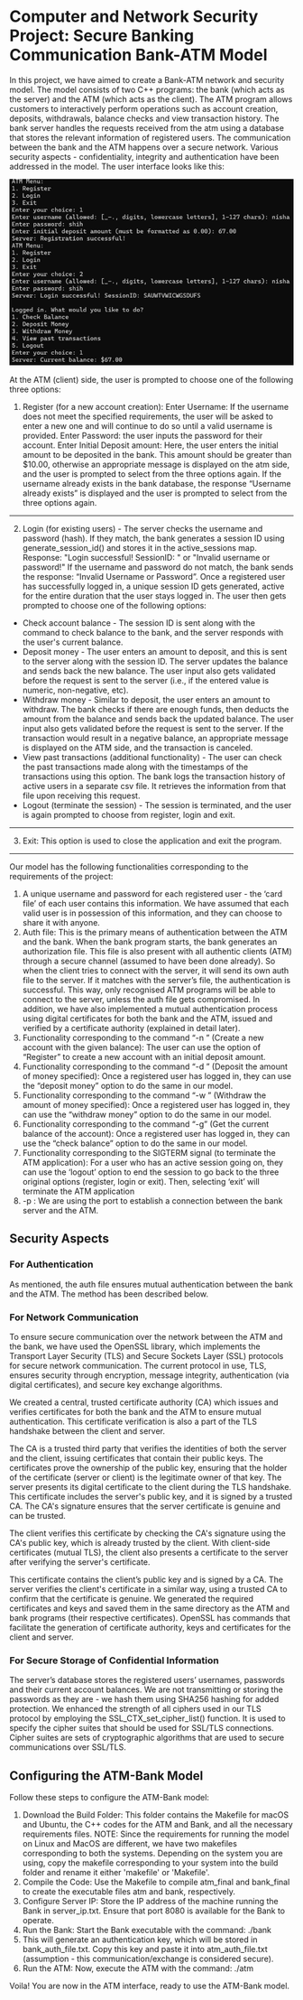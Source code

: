 # Computer and Network Security Project: Secure Banking Communication Bank-ATM Model
In this project, we have aimed to create a Bank-ATM network and security model. The model consists of two C++ programs: the bank (which acts as the server) and the ATM (which acts as the client). The ATM program allows customers to interactively perform operations such as account creation, deposits, withdrawals, balance checks and view transaction history. The bank server handles the requests received from the atm using a database that stores the relevant information of registered users. The communication between the bank and the ATM happens over a secure network. Various security aspects - confidentiality, integrity and authentication have been addressed in the model. The user interface looks like this:

![interface](interface_image.png)

At the ATM (client) side, the user is prompted to choose one of the following three options: 

1. Register (for a new account creation): 
Enter Username: If the username does not meet the specified requirements, the user will be asked to enter a new one and will continue to do so until a valid username is provided. 
Enter Password: the user inputs the password for their account.
Enter Initial Deposit amount: Here, the user enters the initial amount to be deposited in the bank. This amount should be greater than $10.00, otherwise an appropriate message is displayed on the atm side, and the user is prompted to select from the three options again. If the username already exists in the bank database, the response “Username already exists” is displayed and the user  is prompted to select from the three options again.

---

2. Login (for existing users) - The server checks the username and password (hash). If they match, the bank generates a session ID using generate_session_id() and stores it in the active_sessions map. Response: "Login successful! SessionID: <id>" or "Invalid username or password!"
If the username and password do not match, the bank sends the response: “Invalid Username or Password”. Once a registered user has successfully logged in, a unique session ID gets generated, active for the entire duration that the user stays logged in. The user then gets prompted to choose one of the following options: 
* Check account balance - The session ID is sent along with the command to check balance to the bank, and the server responds with the user's current balance.
* Deposit money - The user enters an amount to deposit, and this is sent to the server along with the session ID. The server updates the balance and sends back the new balance. The user input also gets validated before the request is sent to the server (i.e., if the entered value is numeric, non-negative, etc).
* Withdraw money - Similar to deposit, the user enters an amount to withdraw. The bank checks if there are enough funds, then deducts the amount from the balance and sends back the updated balance. The user input also gets validated before the request is sent to the server.  If the transaction would result in a negative balance, an appropriate message is displayed on the ATM side, and the transaction is canceled.
* View past transactions (additional functionality) - The user can check the past transactions made along with the timestamps of the transactions using this option. The bank logs the transaction history of active users in a separate csv file. It retrieves the information from that file upon receiving this request.
* Logout (terminate the session) - The session is terminated, and the user is again prompted to choose from register, login and exit.
  
---

3. Exit: This option is used  to close the application and exit the program.
---
Our model has the following functionalities corresponding to the requirements of the project:
1. A unique username and password for each registered user - the ‘card file’ of each user contains this information. We have assumed that each valid user is in possession of this information, and they can choose to share it with anyone.
2. Auth file: This is the primary means of authentication between the ATM and the bank. When the bank program starts, the bank generates an authorization file. This file is also present with all authentic clients (ATM) through a secure channel (assumed to have been done already). So when the client tries to connect with the server, it will send its own auth file to the server. If it matches with the server’s file, the authentication is successful. This way, only recognised ATM programs will be able to connect to the server, unless the auth file gets compromised. In addition, we have also implemented a mutual authentication process using digital certificates for both the bank and the ATM, issued and verified by a certificate authority (explained in detail later). 
3. Functionality corresponding to the command “-n <balance>” (Create a new account with the given balance): The user can use the option of “Register” to create a new account with an initial deposit amount. 
4. Functionality corresponding to the command “-d <amount>” (Deposit the amount of money specified): Once a registered user has logged in, they can use the “deposit money” option to do the same in our model.
5. Functionality corresponding to the command “-w <amount>” (Withdraw the amount of money specified): Once a registered user has logged in, they can use the “withdraw money” option to do the same in our model.
6. Functionality corresponding to the command “-g” (Get the current balance of the account): Once a registered user has logged in, they can use the “check balance” option to do the same in our model.
7. Functionality corresponding to the SIGTERM signal (to terminate the ATM application): For a user who has an active session going on, they can use the ‘logout’ option to end the session to go back to the three original options (register, login or exit). Then, selecting ‘exit’ will terminate the ATM application
8. -p <port>: We are using the port to establish a connection between the bank server and the ATM.

## Security Aspects
### For Authentication
As mentioned, the auth file ensures mutual authentication between the bank and the ATM. The method has been described below.
### For Network Communication
To ensure secure communication over the network between the ATM and the bank, we have used the OpenSSL library, which implements the Transport Layer Security (TLS) and Secure Sockets Layer (SSL) protocols for secure network communication. The current protocol in use, TLS, ensures security through encryption, message integrity, authentication (via digital certificates), and secure key exchange algorithms.

We created a central, trusted certificate authority (CA) which issues and verifies certificates for both the bank and the ATM to ensure mutual authentication. This certificate verification is also a part of the TLS handshake between the client and server. 

The CA is a trusted third party that verifies the identities of both the server and the client, issuing certificates that contain their public keys. The certificates prove the ownership of the public key, ensuring that the holder of the certificate (server or client) is the legitimate owner of that key. The server presents its digital certificate to the client during the TLS handshake. This certificate includes the server's public key, and it is signed by a trusted CA. The CA's signature ensures that the server certificate is genuine and can be trusted.

The client verifies this certificate by checking the CA's signature using the CA's public key, which is already trusted by the client.
With client-side certificates (mutual TLS), the client also presents a certificate to the server after verifying the server's certificate.

This certificate contains the client’s public key and is signed by a CA. The server verifies the client's certificate in a similar way, using a trusted CA to confirm that the certificate is genuine.
We generated the required certificates and keys and saved them in the same directory as the ATM and bank programs (their respective certificates). OpenSSL has commands that facilitate the generation of certificate authority, keys and certificates for the client and server.
### For Secure Storage of Confidential Information
The server’s database stores the registered users’ usernames, passwords and their current account balances. We are not transmitting or storing the passwords as they are - we hash them using SHA256 hashing for added protection.
We enhanced the strength of all ciphers used in our TLS protocol by employing the SSL_CTX_set_cipher_list() function. It is used to specify the cipher suites that should be used for SSL/TLS connections. Cipher suites are sets of cryptographic algorithms that are used to secure communications over SSL/TLS. 

## Configuring the ATM-Bank Model

Follow these steps to configure the ATM-Bank model:

1. Download the Build Folder: This folder contains the Makefile for macOS and Ubuntu, the C++ codes for the ATM and Bank, and all the necessary requirements files. NOTE: Since the requirements for running the model on Linux and MacOS are different, we have two makefiles corresponding to both the systems. Depending on the system you are using, copy the makefile corresponding to your system into the build folder and rename it either 'makefile' or 'Makefile'.
2. Compile the Code: Use the Makefile to compile atm_final and bank_final to create the executable files atm and bank, respectively.
3. Configure Server IP: Store the IP address of the machine running the Bank in server_ip.txt. Ensure that port 8080 is available for the Bank to operate.
4. Run the Bank: Start the Bank executable with the command: ./bank
5. This will generate an authentication key, which will be stored in bank_auth_file.txt. Copy this key and paste it into atm_auth_file.txt (assumption - this communication/exchange is considered secure).
6. Run the ATM: Now, execute the ATM with the command: ./atm

Voila! You are now in the ATM interface, ready to use the ATM-Bank model.

